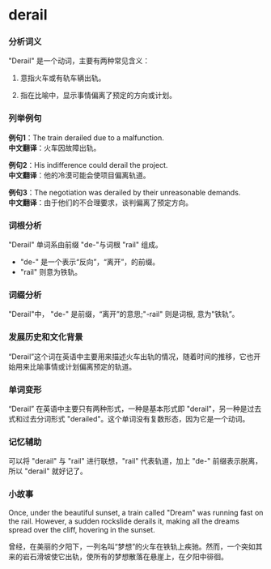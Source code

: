 # derail

### 分析词义

  

"Derail" 是一个动词，主要有两种常见含义：

  

1.  意指火车或有轨车辆出轨。
    
      
    
2.  指在比喻中，显示事情偏离了预定的方向或计划。
    
      
    

  

### 列举例句

  

**例句1**：The train derailed due to a malfunction.  
**中文翻译**：火车因故障出轨。

  

**例句2**：His indifference could derail the project.  
**中文翻译**：他的冷漠可能会使项目偏离轨道。

  

**例句3**：The negotiation was derailed by their unreasonable demands.  
**中文翻译**：由于他们的不合理要求，谈判偏离了预定方向。

  

### 词根分析

  

"Derail" 单词系由前缀 "de-"与词根 "rail" 组成。

  

*   "de-" 是一个表示“反向”，“离开”，的前缀。
*   "rail" 则意为铁轨。

  

### 词缀分析

  

"Derail"中， "de-" 是前缀，“离开”的意思;"-rail" 则是词根, 意为"铁轨”。

  

### 发展历史和文化背景

  

“Derail”这个词在英语中主要用来描述火车出轨的情况，随着时间的推移，它也开始用来比喻事情或计划偏离预定的轨道。

  

### 单词变形

  

“Derail” 在英语中主要只有两种形式，一种是基本形式即 "derail"，另一种是过去式和过去分词形式 "derailed"。这个单词没有复数形态，因为它是一个动词。

  

### 记忆辅助

  

可以将 "derail" 与 "rail" 进行联想，"rail" 代表轨道，加上 "de-" 前缀表示脱离，所以 "derail" 就好记了。

  

### 小故事

  

Once, under the beautiful sunset, a train called "Dream" was running fast on the rail. However, a sudden rockslide derails it, making all the dreams spread over the cliff, hovering in the sunset.

  

曾经，在美丽的夕阳下，一列名叫“梦想”的火车在铁轨上疾驰。然而，一个突如其来的岩石滑坡使它出轨，使所有的梦想散落在悬崖上，在夕阳中徘徊。
